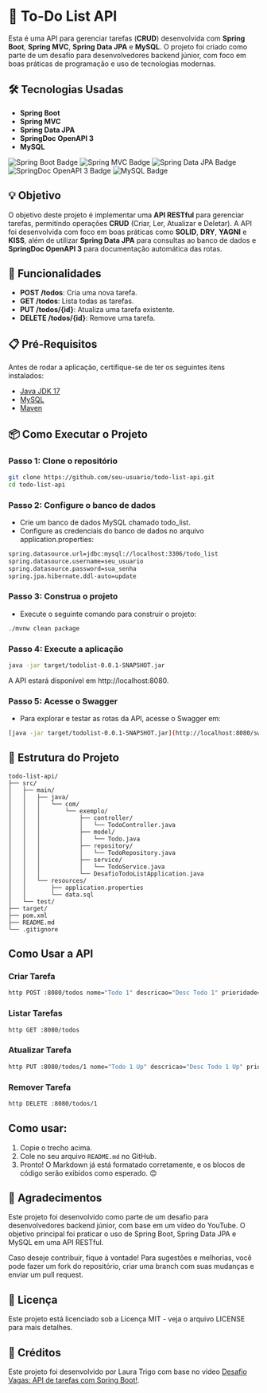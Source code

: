 # 📝 To-Do List API

Esta é uma API para gerenciar tarefas (**CRUD**) desenvolvida com **Spring Boot**, **Spring MVC**, **Spring Data JPA** e **MySQL**. O projeto foi criado como parte de um desafio para desenvolvedores backend júnior, com foco em boas práticas de programação e uso de tecnologias modernas.

## 🛠 Tecnologias Usadas

- **Spring Boot**
- **Spring MVC**
- **Spring Data JPA**
- **SpringDoc OpenAPI 3**
- **MySQL**

![Spring Boot Badge](https://img.shields.io/badge/Spring_Boot-3.1.5-green?logo=spring&logoColor=white)
![Spring MVC Badge](https://img.shields.io/badge/Spring_MVC-6.0-green?logo=spring&logoColor=white)
![Spring Data JPA Badge](https://img.shields.io/badge/Spring_Data_JPA-3.1.5-green?logo=spring&logoColor=white)
![SpringDoc OpenAPI 3 Badge](https://img.shields.io/badge/SpringDoc_OpenAPI_3-2.2.0-blue?logo=swagger&logoColor=white)
![MySQL Badge](https://img.shields.io/badge/MySQL-8.0-blue?logo=mysql&logoColor=white)

## 💡 Objetivo

O objetivo deste projeto é implementar uma **API RESTful** para gerenciar tarefas, permitindo operações **CRUD** (Criar, Ler, Atualizar e Deletar). A API foi desenvolvida com foco em boas práticas como **SOLID**, **DRY**, **YAGNI** e **KISS**, além de utilizar **Spring Data JPA** para consultas ao banco de dados e **SpringDoc OpenAPI 3** para documentação automática das rotas.

## 🚀 Funcionalidades

- **POST /todos**: Cria uma nova tarefa.
- **GET /todos**: Lista todas as tarefas.
- **PUT /todos/{id}**: Atualiza uma tarefa existente.
- **DELETE /todos/{id}**: Remove uma tarefa.

## 📋 Pré-Requisitos

Antes de rodar a aplicação, certifique-se de ter os seguintes itens instalados:

- [Java JDK 17](https://www.oracle.com/java/technologies/javase-jdk17-downloads.html)
- [MySQL](https://dev.mysql.com/downloads/)
- [Maven](https://maven.apache.org/download.cgi)

## 📦 Como Executar o Projeto

### Passo 1: Clone o repositório

```bash
git clone https://github.com/seu-usuario/todo-list-api.git
cd todo-list-api
```

### Passo 2: Configure o banco de dados

- Crie um banco de dados MySQL chamado todo_list.
- Configure as credenciais do banco de dados no arquivo application.properties:

```bash
spring.datasource.url=jdbc:mysql://localhost:3306/todo_list
spring.datasource.username=seu_usuario
spring.datasource.password=sua_senha
spring.jpa.hibernate.ddl-auto=update
```

### Passo 3: Construa o projeto

- Execute o seguinte comando para construir o projeto:

```bash
./mvnw clean package
```

### Passo 4: Execute a aplicação

```bash
java -jar target/todolist-0.0.1-SNAPSHOT.jar
```
A API estará disponível em http://localhost:8080.

### Passo 5: Acesse o Swagger

- Para explorar e testar as rotas da API, acesse o Swagger em:

```bash
[java -jar target/todolist-0.0.1-SNAPSHOT.jar](http://localhost:8080/swagger-ui.html)
```

## 📂 Estrutura do Projeto

```
todo-list-api/
├── src/
│   ├── main/
│   │   ├── java/
│   │   │   └── com/
│   │   │       └── exemplo/
│   │   │           ├── controller/
│   │   │           │   └── TodoController.java
│   │   │           ├── model/
│   │   │           │   └── Todo.java
│   │   │           ├── repository/
│   │   │           │   └── TodoRepository.java
│   │   │           ├── service/
│   │   │           │   └── TodoService.java
│   │   │           └── DesafioTodoListApplication.java
│   │   └── resources/
│   │       ├── application.properties
│   │       └── data.sql
│   └── test/ 
├── target/ 
├── pom.xml
├── README.md
└── .gitignore
```
## Como Usar a API

### Criar Tarefa
```bash
http POST :8080/todos nome="Todo 1" descricao="Desc Todo 1" prioridade=1
```

### Listar Tarefas
```bash
http GET :8080/todos
```

### Atualizar Tarefa
```bash
http PUT :8080/todos/1 nome="Todo 1 Up" descricao="Desc Todo 1 Up" prioridade=2
```

### Remover Tarefa
```bash
http DELETE :8080/todos/1
```

## Como usar:
1. Copie o trecho acima.
2. Cole no seu arquivo `README.md` no GitHub.
3. Pronto! O Markdown já está formatado corretamente, e os blocos de código serão exibidos como esperado. 😊

## 🤝 Agradecimentos

Este projeto foi desenvolvido como parte de um desafio para desenvolvedores backend júnior, com base em um vídeo do YouTube. O objetivo principal foi praticar o uso de Spring Boot, Spring Data JPA e MySQL em uma API RESTful.

Caso deseje contribuir, fique à vontade! Para sugestões e melhorias, você pode fazer um fork do repositório, criar uma branch com suas mudanças e enviar um pull request.

## 📜 Licença

Este projeto está licenciado sob a Licença MIT - veja o arquivo LICENSE para mais detalhes.

## 🎥 Créditos

Este projeto foi desenvolvido por Laura Trigo com base no vídeo [Desafio Vagas: API de tarefas com Spring Boot!](https://www.youtube.com/watch?v=IjProDV001o&list=PLdP0_O7ZLFU1ze1Lkg1aE8AilZ-_B2JOG&index=32).


